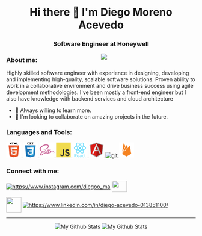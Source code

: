<h1 align="center"> Hi there 👋 I'm Diego Moreno Acevedo</h1>
<h3 align="center">Software Engineer at Honeywell</h3>

<img align="right" width="50%" src="https://images.unsplash.com/photo-1515879218367-8466d910aaa4?ixlib=rb-4.0.3&ixid=M3wxMjA3fDB8MHxwaG90by1wYWdlfHx8fGVufDB8fHx8fA%3D%3D&auto=format&fit=crop&w=1169&q=80">
<h3 align="left">About me:</h3>
<p>Highly skilled software engineer with experience in designing, developing and implementing high-quality, scalable software solutions. Proven ability to work in a collaborative environment and drive business success using agile development methodologies. I've been mostly a front-end engineer but I also have knowledge with backend services and cloud architecture</p>

- 🔭 Always willing to learn more.
- 👯 I'm looking to collaborate on amazing projects in the future.

<h3 align="left">Languages and Tools:</h3>

<p align="left"> <a href="https://www.w3.org/html/" target="_blank" rel="noreferrer"> <img src="https://raw.githubusercontent.com/devicons/devicon/master/icons/html5/html5-original-wordmark.svg" alt="html5" width="40" height="40"/> </a> <a href="https://www.w3schools.com/css/" target="_blank" rel="noreferrer"> <img src="https://raw.githubusercontent.com/devicons/devicon/master/icons/css3/css3-original-wordmark.svg" alt="css3" width="40" height="40"/> </a> <a href="https://sass-lang.com" target="_blank" rel="noreferrer"> <img src="https://raw.githubusercontent.com/devicons/devicon/master/icons/sass/sass-original.svg" alt="sass" width="40" height="40"/> </a> <a href="https://developer.mozilla.org/en-US/docs/Web/JavaScript" target="_blank" rel="noreferrer"> <img src="https://raw.githubusercontent.com/devicons/devicon/master/icons/javascript/javascript-original.svg" alt="javascript" width="40" height="40"/> </a>   </a> <a href="https://reactjs.org/" target="_blank" rel="noreferrer"> <img src="https://raw.githubusercontent.com/devicons/devicon/master/icons/react/react-original-wordmark.svg" alt="react" width="40" height="40"/> </a> 
<a href="https://angular.io/" target="_blank" rel="noreferrer"> <img src="https://raw.githubusercontent.com/devicons/devicon/master/icons/angularjs/angularjs-original.svg" alt="react" width="40" height="40"/> </a>  <a href="https://git-scm.com/" target="_blank" rel="noreferrer"> <img src="https://www.vectorlogo.zone/logos/git-scm/git-scm-icon.svg" alt="git" width="40" height="40"/> </a>
<a href="https://firebase.google.com/" target="_blank" rel="noreferrer"> <img src="https://raw.githubusercontent.com/devicons/devicon/master/icons/firebase/firebase-plain.svg" alt="git" width="40" height="40"/> </a>

<h3 align="left">Connect with me:</h3>
<p align="left">
<a href="https://www.instagram.com/diegoo_ma" target="blank"><img align="center" src="https://raw.githubusercontent.com/rahuldkjain/github-profile-readme-generator/master/src/images/icons/Social/instagram.svg" alt="https://www.instagram.com/diegoo_ma" height="30" width="40" /></a>
<a href="https://twitter.com/diegoo_ma" target="blank"><img align="center" src="https://raw.githubusercontent.com/rahuldkjain/github-profile-readme-generator/master/src/images/icons/Social/twitter.svg" height="30" width="40" /></a>

<a href="https://gersonaguedoyanac.netlify.app/" target="blank"><img align="center" src="https://icon-library.com/images/curriculum-vitae-icon/curriculum-vitae-icon-16.jpg" height="40" width="40" /></a>
<a href="https://www.linkedin.com/in/diego-acevedo-013851100/" target="blank"><img align="center" src="https://raw.githubusercontent.com/rahuldkjain/github-profile-readme-generator/master/src/images/icons/Social/linked-in-alt.svg" alt="https://www.linkedin.com/in/diego-acevedo-013851100/" height="30" width="40" /></a>

</p>
<hr>

<p align="center">
<img  width="39.5%"  src="https://github-readme-stats.vercel.app/api/top-langs/?username=DiegoMA1&layout=compact&text_color=FFFFFF&theme=dark" alt="My Github Stats">
<img  src="https://github-readme-stats.vercel.app/api?username=DiegoMA1&show_icons=true&icon_color=39bed5&text_color=fff&title_color=39bed5&theme=dark" alt="My Github Stats">

</p>

<!-- #### Thanks for visiting :crossed_fingers:
![VisitorCount](https://profile-counter.glitch.me/DiegoMA1/count.svg) -->
